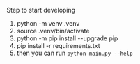 Step to start developing
1. python -m venv .venv
2. source .venv/bin/activate
3. python -m pip install --upgrade pip
4. pip install -r requirements.txt
5. then you can run `python main.py --help`